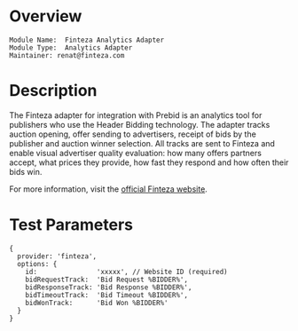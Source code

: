 # Overview

```
Module Name:  Finteza Analytics Adapter
Module Type:  Analytics Adapter
Maintainer: renat@finteza.com
```

# Description

The Finteza adapter for integration with Prebid is an analytics tool for publishers who use the Header Bidding technology. The adapter tracks auction opening, offer sending to advertisers, receipt of bids by the publisher and auction winner selection. All tracks are sent to Finteza and enable visual advertiser quality evaluation: how many offers partners accept, what prices they provide, how fast they respond and how often their bids win.

For more information, visit the [official Finteza website](https://www.finteza.com/).

# Test Parameters

```
{
  provider: 'finteza',
  options: {
    id:               'xxxxx', // Website ID (required)
    bidRequestTrack:  'Bid Request %BIDDER%',
    bidResponseTrack: 'Bid Response %BIDDER%',
    bidTimeoutTrack:  'Bid Timeout %BIDDER%',
    bidWonTrack:      'Bid Won %BIDDER%'
  }
}
```
